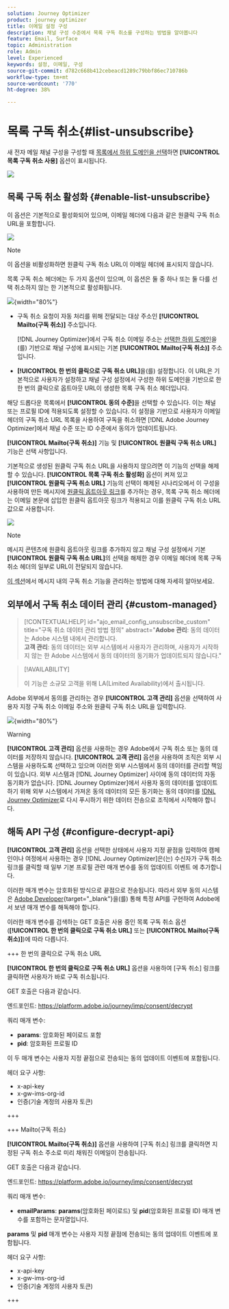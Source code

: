```yaml
---
solution: Journey Optimizer
product: journey optimizer
title: 이메일 설정 구성
description: 채널 구성 수준에서 목록 구독 취소를 구성하는 방법을 알아봅니다
feature: Email, Surface
topic: Administration
role: Admin
level: Experienced
keywords: 설정, 이메일, 구성
source-git-commit: d782c668b412cebeacd1289c79bbf86ec710786b
workflow-type: tm+mt
source-wordcount: '770'
ht-degree: 38%

---
```


# 목록 구독 취소{#list-unsubscribe}

<!--Do not modify - Legal Review Done -->

새 전자 메일 채널 구성을 구성할 때 [목록에서 하위 도메인을 선택](email-settings.md#subdomains-and-ip-pools)하면 **[!UICONTROL 목록 구독 취소 사용]** 옵션이 표시됩니다.

![](assets/preset-list-unsubscribe.png)

## 목록 구독 취소 활성화 {#enable-list-unsubscribe}

이 옵션은 기본적으로 활성화되어 있으며, 이메일 헤더에 다음과 같은 원클릭 구독 취소 URL을 포함합니다.

![](assets/preset-list-unsubscribe-header.png)

>[!NOTE]
>
>이 옵션을 비활성화하면 원클릭 구독 취소 URL이 이메일 헤더에 표시되지 않습니다.

목록 구독 취소 헤더에는 두 가지 옵션이 있으며, 이 옵션은 둘 중 하나 또는 둘 다를 선택 취소하지 않는 한 기본적으로 활성화됩니다.

![](assets/surface-list-unsubscribe.png){width="80%"}

* 구독 취소 요청이 자동 처리를 위해 전달되는 대상 주소인 **[!UICONTROL Mailto(구독 취소)]** 주소입니다.

  [!DNL Journey Optimizer]에서 구독 취소 이메일 주소는 [선택한 하위 도메인](#subdomains-and-ip-pools)을(를) 기반으로 채널 구성에 표시되는 기본 **[!UICONTROL Mailto(구독 취소)]** 주소입니다. <!--With this method, clicking the Unsubscribe link sends a pre-filled email to the unsubscribe address specified in the email header.-->

* **[!UICONTROL 한 번의 클릭으로 구독 취소 URL]**&#x200B;을(를) 설정합니다. 이 URL은 기본적으로 사용자가 설정하고 채널 구성 설정에서 구성한 하위 도메인을 기반으로 한 한 번의 클릭으로 옵트아웃 URL이 생성한 목록 구독 취소 헤더입니다. <!--With this method, clicking the Unsubscribe link directly unsubscribes the user, requiring only a single action to unsubscribe.-->

해당 드롭다운 목록에서 **[!UICONTROL 동의 수준]**&#x200B;을 선택할 수 있습니다. 이는 채널 또는 프로필 ID에 적용되도록 설정할 수 있습니다. 이 설정을 기반으로 사용자가 이메일 헤더의 구독 취소 URL 목록을 사용하여 구독을 취소하면 [!DNL Adobe Journey Optimizer]에서 채널 수준 또는 ID 수준에서 동의가 업데이트됩니다.

**[!UICONTROL Mailto(구독 취소)]** 기능 및 **[!UICONTROL 원클릭 구독 취소 URL]** 기능은 선택 사항입니다.

기본적으로 생성된 원클릭 구독 취소 URL을 사용하지 않으려면 이 기능의 선택을 해제할 수 있습니다. **[!UICONTROL 목록 구독 취소 활성화]** 옵션이 켜져 있고 **[!UICONTROL 원클릭 구독 취소 URL]** 기능의 선택이 해제된 시나리오에서 이 구성을 사용하여 만든 메시지에 [원클릭 옵트아웃 링크](../email/email-opt-out.md#one-click-opt-out)를 추가하는 경우, 목록 구독 취소 헤더에는 이메일 본문에 삽입한 원클릭 옵트아웃 링크가 적용되고 이를 원클릭 구독 취소 URL 값으로 사용합니다.

![](assets/preset-list-unsubscribe-opt-out-url.png)

>[!NOTE]
>
>메시지 콘텐츠에 원클릭 옵트아웃 링크를 추가하지 않고 채널 구성 설정에서 기본 **[!UICONTROL 원클릭 구독 취소 URL]**&#x200B;의 선택을 해제한 경우 이메일 헤더에 목록 구독 취소 헤더의 일부로 URL이 전달되지 않습니다.

[이 섹션](../email/email-opt-out.md#unsubscribe-header)에서 메시지 내의 구독 취소 기능을 관리하는 방법에 대해 자세히 알아보세요.

## 외부에서 구독 취소 데이터 관리 {#custom-managed}

>[!CONTEXTUALHELP]
>id="ajo_email_config_unsubscribe_custom"
>title="구독 취소 데이터 관리 방법 정의"
>abstract="**Adobe 관리**: 동의 데이터는 Adobe 시스템 내에서 관리합니다.<br>**고객 관리**: 동의 데이터는 외부 시스템에서 사용자가 관리하며, 사용자가 시작하지 않는 한 Adobe 시스템에서 동의 데이터의 동기화가 업데이트되지 않습니다."

>[!AVAILABILITY]
>
>이 기능은 소규모 고객을 위해 LA(Limited Availability)에서 출시됩니다.

Adobe 외부에서 동의를 관리하는 경우 **[!UICONTROL 고객 관리]** 옵션을 선택하여 사용자 지정 구독 취소 이메일 주소와 원클릭 구독 취소 URL을 입력합니다.

![](assets/surface-list-unsubscribe-custom.png){width="80%"}

>[!WARNING]
>
>**[!UICONTROL 고객 관리]** 옵션을 사용하는 경우 Adobe에서 구독 취소 또는 동의 데이터를 저장하지 않습니다. **[!UICONTROL 고객 관리]** 옵션을 사용하여 조직은 외부 시스템을 사용하도록 선택하고 있으며 이러한 외부 시스템에서 동의 데이터를 관리할 책임이 있습니다. 외부 시스템과 [!DNL Journey Optimizer] 사이에 동의 데이터의 자동 동기화가 없습니다. [!DNL Journey Optimizer]에서 사용자 동의 데이터를 업데이트하기 위해 외부 시스템에서 가져온 동의 데이터의 모든 동기화는 동의 데이터를 [!DNL Journey Optimizer](으)로 다시 푸시하기 위한 데이터 전송으로 조직에서 시작해야 합니다.

## 해독 API 구성 {#configure-decrypt-api}

**[!UICONTROL 고객 관리]** 옵션을 선택한 상태에서 사용자 지정 끝점을 입력하여 캠페인이나 여정에서 사용하는 경우 [!DNL Journey Optimizer]은(는) 수신자가 구독 취소 링크를 클릭할 때 일부 기본 프로필 관련 매개 변수를 동의 업데이트 이벤트 <!--sent to the custom endpoint -->에 추가합니다.

이러한 매개 변수는 암호화된 방식으로 끝점으로 전송됩니다. 따라서 외부 동의 시스템은 [Adobe Developer](https://developer.adobe.com){target="_blank"}을(를) 통해 특정 API를 구현하여 Adobe에서 보낸 매개 변수를 해독해야 합니다.

이러한 매개 변수를 검색하는 GET 호출은 사용 중인 목록 구독 취소 옵션(**[!UICONTROL 한 번의 클릭으로 구독 취소 URL]** 또는 **[!UICONTROL Mailto(구독 취소)]**)에 따라 다릅니다.

<!--To configure the API to send back the information to [!DNL Adobe Journey Optimizer] when a recipient has unsubscribed using the List unsubscribe option with custom endpoints, follow the steps below.-->

+++ 한 번의 클릭으로 구독 취소 URL

**[!UICONTROL 한 번의 클릭으로 구독 취소 URL]** 옵션을 사용하여 [구독 취소] 링크를 클릭하면 사용자가 바로 구독 취소됩니다.

GET 호출은 다음과 같습니다.

엔드포인트: https://platform.adobe.io/journey/imp/consent/decrypt

쿼리 매개 변수:

* **params**: 암호화된 페이로드 포함
* **pid**: 암호화된 프로필 ID

이 두 매개 변수는 사용자 지정 끝점으로 전송되는 동의 업데이트 이벤트에 포함됩니다.

헤더 요구 사항:

* x-api-key
* x-gw-ims-org-id
* 인증(기술 계정의 사용자 토큰)

+++

+++ Mailto(구독 취소)

**[!UICONTROL Mailto(구독 취소)]** 옵션을 사용하여 [구독 취소] 링크를 클릭하면 지정된 구독 취소 주소로 미리 채워진 이메일이 전송됩니다.

GET 호출은 다음과 같습니다.

엔드포인트: https://platform.adobe.io/journey/imp/consent/decrypt

쿼리 매개 변수:

* **emailParams**: **params**(암호화된 페이로드) 및 **pid**(암호화된 프로필 ID) 매개 변수를 포함하는 문자열입니다.

**params** 및 **pid** 매개 변수는 사용자 지정 끝점에 전송되는 동의 업데이트 이벤트에 포함됩니다.

헤더 요구 사항:

* x-api-key
* x-gw-ims-org-id
* 인증(기술 계정의 사용자 토큰)

+++
